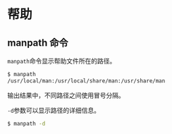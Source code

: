 # 帮助

## manpath 命令

`manpath`命令显示帮助文件所在的路径。

```bash
$ manpath
/usr/local/man:/usr/local/share/man:/usr/share/man
```

输出结果中，不同路径之间使用冒号分隔。

`-d`参数可以显示路径的详细信息。

```bash
$ manpath -d
```